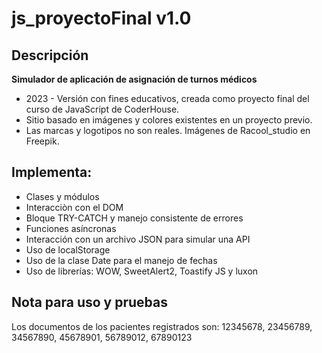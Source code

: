 # js_proyectoFinal v1.0

## Descripción

**Simulador de aplicación de asignación de turnos médicos**

- 2023 - Versión con fines educativos, creada como proyecto final del curso de JavaScript de CoderHouse.
- Sitio basado en imágenes y colores existentes en un proyecto previo.
- Las marcas y logotipos no son reales. Imágenes de Racool_studio en Freepik.

## Implementa:

- Clases y módulos
- Interacciòn con el DOM
- Bloque TRY-CATCH y manejo consistente de errores
- Funciones asíncronas
- Interacción con un archivo JSON para simular una API
- Uso de localStorage
- Uso de la clase Date para el manejo de fechas
- Uso de librerías: WOW, SweetAlert2, Toastify JS y luxon

## Nota para uso y pruebas

Los documentos de los pacientes registrados son: 12345678, 23456789, 34567890, 45678901, 56789012, 67890123
